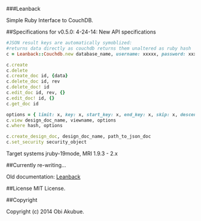 ###Leanback

Simple Ruby Interface to CouchDB.



##Specifications for v0.5.0:
4-24-14: New API specifications
```ruby
#JSON result keys are automatically symoblized:
#returns data directly as couchdb returns them unaltered as ruby hash
c = Leanback::Couchdb.new database_name, username: xxxxx, password: xxxx, address: xxxxx, port: xxxxx

c.create
c.delete
c.create_doc id, {data}
c.delete_doc id, rev
c.delete_doc! id
c.edit_doc id, rev, {}
c.edit_doc! id, {}
c.get_doc id

options = { limit: x, key: x, start_key: x, end_key: x, skip: x, descending: x}
c.view design_doc_name, viewname, options
c.where hash, options

c.create_design_doc, design_doc_name, path_to_json_doc
c.set_security security_object
```

Target systems jruby-19mode, MRI 1.9.3 - 2.x

##Currently re-writing...

Old documentation: [Leanback](http://www.whisperservers.com/leanback/leanback/)


##License
MIT License.

##Copyright

Copyright (c) 2014 Obi Akubue.

